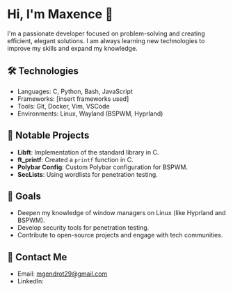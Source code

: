 # Hi, I'm Maxence 👋

I'm a passionate developer focused on problem-solving and creating efficient, elegant solutions. I am always learning new technologies to improve my skills and expand my knowledge.

## 🛠️ Technologies

- Languages: C, Python, Bash, JavaScript
- Frameworks: [insert frameworks used]
- Tools: Git, Docker, Vim, VSCode
- Environments: Linux, Wayland (BSPWM, Hyprland)

## 📂 Notable Projects

- **Libft**: Implementation of the standard library in C.
- **ft_printf**: Created a `printf` function in C.
- **Polybar Config**: Custom Polybar configuration for BSPWM.
- **SecLists**: Using wordlists for penetration testing.

## 🚀 Goals

- Deepen my knowledge of window managers on Linux (like Hyprland and BSPWM).
- Develop security tools for penetration testing.
- Contribute to open-source projects and engage with tech communities.

## 💬 Contact Me

- Email: mgendrot29@gmail.com
- LinkedIn: 

